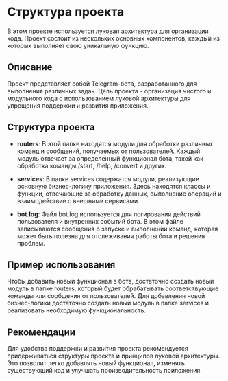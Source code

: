 # Структура проекта

В этом проекте используется луковая архитектура для организации кода. Проект состоит из нескольких основных компонентов, каждый из которых выполняет свою уникальную функцию.

## Описание

Проект представляет собой Telegram-бота, разработанного для выполнения различных задач. Цель проекта - организация чистого и модульного кода с использованием луковой архитектуры для упрощения поддержки и развития приложения.

## Структура проекта

- **routers**: В этой папке находятся модули для обработки различных команд и сообщений, получаемых от пользователей. Каждый модуль отвечает за определенный функционал бота, такой как обработка команды /start, /help, /convert и других.

- **services**: В папке services содержатся модули, реализующие основную бизнес-логику приложения. Здесь находятся классы и функции, отвечающие за обработку данных, выполнение операций и взаимодействие с внешними сервисами.

- **bot.log**: Файл bot.log используется для логирования действий пользователя и внутренних событий бота. В этом файле записываются сообщения о запуске и выполнении команд, которая может быть полезна для отслеживания работы бота и решения проблем.

## Пример использования

Чтобы добавить новый функционал в бота, достаточно создать новый модуль в папке routers, который будет обрабатывать соответствующие команды или сообщения от пользователей. Для добавления новой бизнес-логики достаточно создать новый модуль в папке services и реализовать необходимую функциональность.

## Рекомендации

Для удобства поддержки и развития проекта рекомендуется придерживаться структуры проекта и принципов луковой архитектуры. Это позволит легко добавлять новый функционал, изменять существующий код и улучшать производительность приложения.

